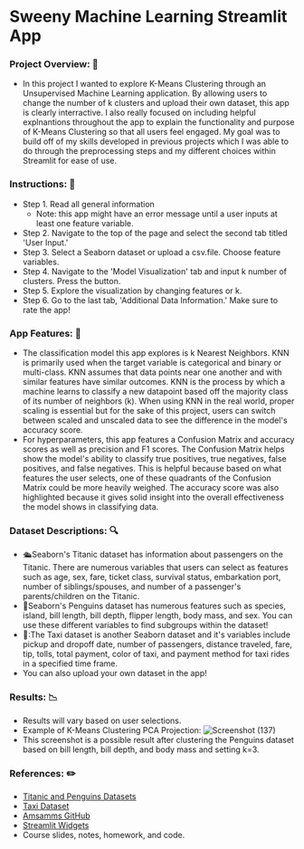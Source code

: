 # Sweeny Machine Learning Streamlit App

### Project Overview: 🔀
- In this project I wanted to explore K-Means Clustering through an Unsupervised Machine Learning application. By allowing users to change the number of k clusters and upload their own dataset, this app is clearly interractive. I also really focused on including helpful explnantions throughout the app to explain the functionality and purpose of K-Means Clustering so that all users feel engaged. My goal was to build off of my skills developed in previous projects which I was able to do through the preprocessing steps and my different choices within Streamlit for ease of use.


### Instructions: 📄
- Step 1. Read all general information
  - Note: this app might have an error message until a user inputs at least one feature variable.
- Step 2. Navigate to the top of the page and select the second tab titled 'User Input.'
- Step 3. Select a Seaborn dataset or upload a csv.file. Choose feature variables.
- Step 4. Navigate to the 'Model Visualization' tab and input k number of clusters. Press the button.
- Step 5. Explore the visualization by changing features or k. 
- Step 6. Go to the last tab, 'Additional Data Information.' Make sure to rate the app!


### App Features: 🍎
- The classification model this app explores is k Nearest Neighbors. KNN is primarily used when the target variable is categorical and binary or multi-class. KNN assumes that data points near one another and with similar features have similar outcomes. KNN is the process by which a machine learns to classify a new datapoint based off the majority class of its number of neighbors (k). When using KNN in the real world, proper scaling is essential but for the sake of this project, users can switch between scaled and unscaled data to see the difference in the model's accuracy score.
- For hyperparameters, this app features a Confusion Matrix and accuracy scores as well as precision and F1 scores. The Confusion Matrix helps show the model's ability to classify true positives, true negatives, false positives, and false negatives. This is helpful because based on what features the user selects, one of these quadrants of the Confusion Matrix could be more heavily weighed. The accuracy score was also highlighted because it gives solid insight into the overall effectiveness the model shows in classifying data.


### Dataset Descriptions: 🔍
- 🛳️Seaborn's Titanic dataset has information about passengers on the Titanic. There are numerous variables that users can select as features such as age, sex, fare, ticket class, survival status, embarkation port, number of siblings/spouses, and number of a passenger's parents/children on the Titanic.
- 🐧Seaborn's Penguins dataset has numerous features such as species, island, bill length, bill depth, flipper length, body mass, and sex. You can use these different variables to find subgroups within the dataset!
- 🚗:The Taxi dataset is another Seaborn dataset and it's variables include pickup and dropoff date, number of passengers, distance traveled, fare, tip, tolls, total payment, color of taxi, and payment method for taxi rides in a specified time frame.
- You can also upload your own dataset in the app!


### Results: 📉
- Results will vary based on user selections.
- Example of K-Means Clustering PCA Projection:
![Screenshot (137)](https://github.com/user-attachments/assets/b45d9566-6680-4d96-827e-510cfa70f13a)
- This screenshot is a possible result after clustering the Penguins dataset based on bill length, bill depth, and body mass and setting k=3.


### References: ✏️
- [Titanic and Penguins Datasets](https://www.geeksforgeeks.org/seaborn-datasets-for-data-science/#3-penguins-dataset)
- [Taxi Dataset](https://www.kaggle.com/datasets/abdmental01/taxis-dataset-yellow-taxi)
- [Amsamms GitHub](https://github.com/Amsamms/General-machine-learning-algorithm/blob/master/main.py)
- [Streamlit Widgets](https://docs.streamlit.io/develop/api-reference/widgets)
- Course slides, notes, homework, and code.
